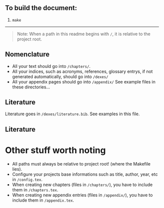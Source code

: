 ## To build the document:
1) `make`

---
> Note: When a path in this readme begins with `/`, it is relative to the project root.

## Nomenclature  
* All your text should go into `/chapters/`.
* All your indices, such as acronyms, references, glossary entrys, if not generated automatically, should go into `/dexes/`
* All your appendix pages should go into `/appendix/`
See example files in these directories...

## Literature
Literature goes in `/dexes/literature.bib`. See examples in this file.

## Literature

# Other stuff worth noting
* All paths must always be relative to project root! (where the Makefile lies).
* Configure your projects base informations such as title, author, year, etc in `/config.tex`.
* When creating new chapters (files in `/chapters/`), you have to include them in `/chapters.tex`.
* When creating new appendix entries (files in `/appendix/`), you have to include them in `/appendix.tex`.
